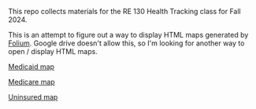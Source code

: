 This repo collects materials for the RE 130 Health Tracking class for Fall 2024.

This is an attempt to figure out a way to display HTML maps generated by [Folium](https://python-visualization.github.io/folium/latest/). Google drive doesn't allow this, so I'm looking for another way to open / display HTML maps.

[Medicaid map](https://github.com/adamlporter/RE130_HackHealth/blob/main/Medicaid_Map.html)

[Medicare map](https://github.com/adamlporter/RE130_HackHealth/blob/main/Medicare_Map.html)

[Uninsured map](https://github.com/adamlporter/RE130_HackHealth/blob/main/NoInsurance_Map.html)